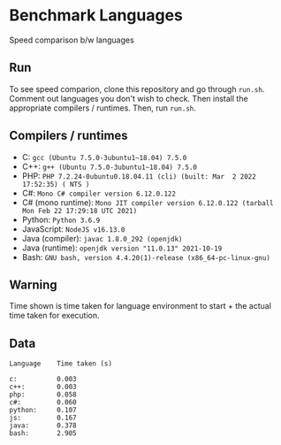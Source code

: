 # Benchmark Languages
Speed comparison b/w languages

## Run
To see speed comparion, clone this repository and go through `run.sh`.
Comment out languages you don't wish to check. Then install the appropriate compilers / runtimes.
Then, run `run.sh`.

## Compilers / runtimes
- C: `gcc (Ubuntu 7.5.0-3ubuntu1~18.04) 7.5.0`
- C++: `g++ (Ubuntu 7.5.0-3ubuntu1~18.04) 7.5.0`
- PHP: `PHP 7.2.24-0ubuntu0.18.04.11 (cli) (built: Mar  2 2022 17:52:35) ( NTS )`
- C#: `Mono C# compiler version 6.12.0.122`
- C# (mono runtime): `Mono JIT compiler version 6.12.0.122 (tarball Mon Feb 22 17:29:18 UTC 2021)`
- Python: `Python 3.6.9`
- JavaScript: `NodeJS v16.13.0`
- Java (compiler): `javac 1.8.0_292 (openjdk)`
- Java (runtime): `openjdk version "11.0.13" 2021-10-19`
- Bash: `GNU bash, version 4.4.20(1)-release (x86_64-pc-linux-gnu)`

## Warning
Time shown is time taken for language environment to start + the actual time taken for execution.

## Data
```
Language    Time taken (s)

c:          0.003
c++:        0.003
php:        0.058
c#:         0.060
python:     0.107
js:         0.167
java:       0.378
bash:       2.905
```
